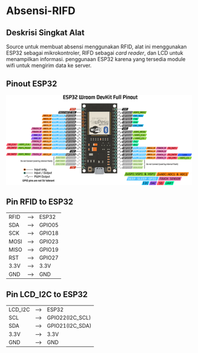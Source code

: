 # Absensi-RIFD

## Deskrisi Singkat Alat

Source untuk membuat absensi menggunakan RFID, alat ini menggunakan ESP32 sebagai mikrokontroler, RIFD sebagai _card reader_, dan LCD untuk menampilkan informasi. penggunaan ESP32 karena yang tersedia module wifi untuk mengirim data ke server.

## Pinout ESP32

<img src="./esp32-pinout-reference-wroom-devkit.png">

## Pin RFID to ESP32

<table>
    <tr>
        <td>RFID</td>
        <td>--></td>
        <td>ESP32</td>
    </tr>
    <tr>
        <td>SDA</td>
        <td>--></td>
        <td>GPIO05</td>
    </tr>
    <tr>
        <td>SCK</td>
        <td>--></td>
        <td>GPIO18</td>
    </tr>
    <tr>
        <td>MOSI</td>
        <td>--></td>
        <td>GPIO23</td>
    </tr>
    <tr>
        <td>MISO</td>
        <td>--></td>
        <td>GPIO19</td>
    </tr>
    <tr>
        <td>RST</td>
        <td>--></td>
        <td>GPIO27</td>
    </tr>
    <tr>
        <td>3.3V</td>
        <td>--></td>
        <td>3.3V</td>
    </tr>
    <tr>
        <td>GND</td>
        <td>--></td>
        <td>GND</td>
    </tr>
</table>

## Pin LCD_I2C to ESP32

<table>
    <tr>
        <td>LCD_I2C</td>
        <td>--></td>
        <td>ESP32</td>
    </tr>
    <tr>
        <td>SCL</td>
        <td>--></td>
        <td>GPIO22(I2C_SCL)</td>
    </tr>
    <tr>
        <td>SDA</td>
        <td>--></td>
        <td>GPIO21(I2C_SDA)</td>
    </tr>
    <tr>
        <td>3.3V</td>
        <td>--></td>
        <td>3.3V</td>
    </tr>
    <tr>
        <td>GND</td>
        <td>--></td>
        <td>GND</td>
    </tr>
</table>

